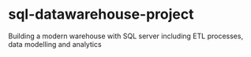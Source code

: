 # sql-datawarehouse-project
Building a modern warehouse with SQL server including ETL processes, data modelling and analytics
